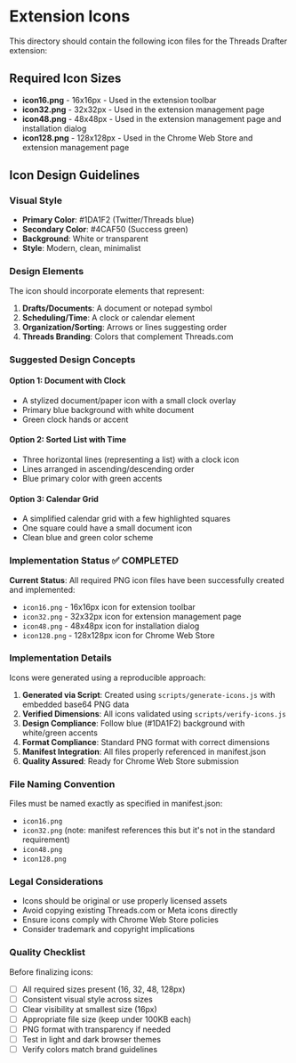 # Extension Icons

This directory should contain the following icon files for the Threads Drafter extension:

## Required Icon Sizes

- **icon16.png** - 16x16px - Used in the extension toolbar
- **icon32.png** - 32x32px - Used in the extension management page
- **icon48.png** - 48x48px - Used in the extension management page and installation dialog
- **icon128.png** - 128x128px - Used in the Chrome Web Store and extension management page

## Icon Design Guidelines

### Visual Style
- **Primary Color**: #1DA1F2 (Twitter/Threads blue)
- **Secondary Color**: #4CAF50 (Success green)
- **Background**: White or transparent
- **Style**: Modern, clean, minimalist

### Design Elements
The icon should incorporate elements that represent:
1. **Drafts/Documents**: A document or notepad symbol
2. **Scheduling/Time**: A clock or calendar element
3. **Organization/Sorting**: Arrows or lines suggesting order
4. **Threads Branding**: Colors that complement Threads.com

### Suggested Design Concepts

#### Option 1: Document with Clock
- A stylized document/paper icon with a small clock overlay
- Primary blue background with white document
- Green clock hands or accent

#### Option 2: Sorted List with Time
- Three horizontal lines (representing a list) with a clock icon
- Lines arranged in ascending/descending order
- Blue primary color with green accents

#### Option 3: Calendar Grid
- A simplified calendar grid with a few highlighted squares
- One square could have a small document icon
- Clean blue and green color scheme

### Implementation Status ✅ COMPLETED

**Current Status**: All required PNG icon files have been successfully created and implemented:

- `icon16.png` - 16x16px icon for extension toolbar
- `icon32.png` - 32x32px icon for extension management page
- `icon48.png` - 48x48px icon for installation dialog
- `icon128.png` - 128x128px icon for Chrome Web Store

### Implementation Details

Icons were generated using a reproducible approach:

1. **Generated via Script**: Created using `scripts/generate-icons.js` with embedded base64 PNG data
2. **Verified Dimensions**: All icons validated using `scripts/verify-icons.js` 
3. **Design Compliance**: Follow blue (#1DA1F2) background with white/green accents
4. **Format Compliance**: Standard PNG format with correct dimensions
5. **Manifest Integration**: All files properly referenced in manifest.json
6. **Quality Assured**: Ready for Chrome Web Store submission

### File Naming Convention

Files must be named exactly as specified in manifest.json:
- `icon16.png`
- `icon32.png` (note: manifest references this but it's not in the standard requirement)
- `icon48.png`
- `icon128.png`

### Legal Considerations

- Icons should be original or use properly licensed assets
- Avoid copying existing Threads.com or Meta icons directly
- Ensure icons comply with Chrome Web Store policies
- Consider trademark and copyright implications

### Quality Checklist

Before finalizing icons:
- [ ] All required sizes present (16, 32, 48, 128px)
- [ ] Consistent visual style across sizes
- [ ] Clear visibility at smallest size (16px)
- [ ] Appropriate file size (keep under 100KB each)
- [ ] PNG format with transparency if needed
- [ ] Test in light and dark browser themes
- [ ] Verify colors match brand guidelines
